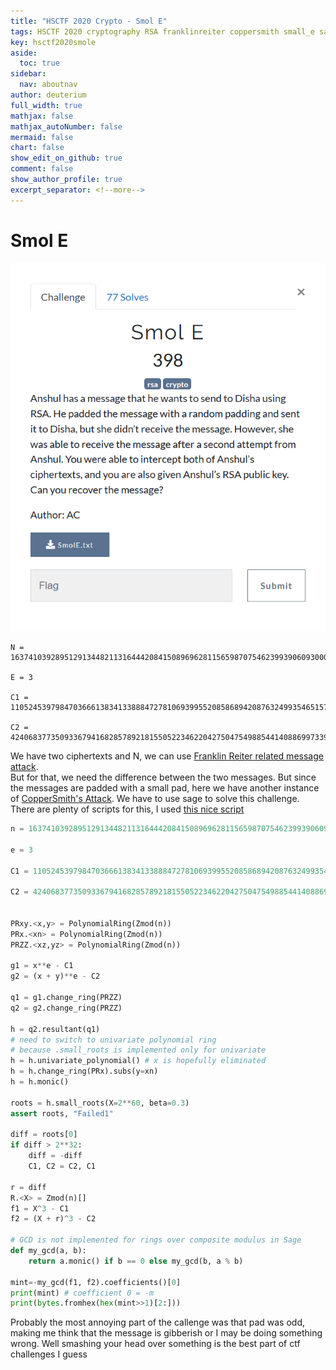```yaml
---
title: "HSCTF 2020 Crypto - Smol E"
tags: HSCTF 2020 cryptography RSA franklinreiter coppersmith small_e sagemath
key: hsctf2020smole
aside:
  toc: true
sidebar:
  nav: aboutnav
author: deuterium
full_width: true
mathjax: false
mathjax_autoNumber: false
mermaid: false
chart: false
show_edit_on_github: true
comment: false
show_author_profile: true
excerpt_separator: <!--more-->
---
```


# Smol E

![](Capture.PNG)

```
N = 163741039289512913448211316444208415089696281156598707546239939060930005300801050041110593445808590019811244791595198691653105173667082682192119631702680644123546329907362913533410257711393278981293987091294252121612050351292239086354120710656815218407878832422193841935690159084860401941224426397820742950923

E = 3

C1 = 110524539798470366613834133888472781069399552085868942087632499354651575111511036068021885688092481936060366815322764760005015342876190750877958695168393505027738910101191528175868547818851667359542590042073677436170569507102025782872063324950368166532649021589734367946954269468844281238141036170008727208883

C2 =
42406837735093367941682857892181550522346220427504754988544140886997339709785380303682471368168102002682892652577294324286913907635616629790484019421641636805493203989143298536257296680179745122126655008200829607192191208919525797616523271426092158734972067387818678258432674493723618035248340048171787246777
```

We have two ciphertexts and N, we can use [Franklin Reiter related message attack](https://crypto.stackexchange.com/questions/30884/help-understanding-basic-franklin-reiter-related-message-attack).  
But for that, we need the difference between the two messages. But since the messages are padded with a small pad, here we have another instance of [CopperSmith's Attack](https://en.wikipedia.org/wiki/Coppersmith%27s_attack). We have to use sage to solve this challenge. There are plenty of scripts for this, I used [this nice script](http://mslc.ctf.su/wp/confidence-ctf-2015-rsa1-crypto-400/)


```python
n = 163741039289512913448211316444208415089696281156598707546239939060930005300801050041110593445808590019811244791595198691653105173667082682192119631702680644123546329907362913533410257711393278981293987091294252121612050351292239086354120710656815218407878832422193841935690159084860401941224426397820742950923

e = 3

C1 = 110524539798470366613834133888472781069399552085868942087632499354651575111511036068021885688092481936060366815322764760005015342876190750877958695168393505027738910101191528175868547818851667359542590042073677436170569507102025782872063324950368166532649021589734367946954269468844281238141036170008727208883

C2 = 42406837735093367941682857892181550522346220427504754988544140886997339709785380303682471368168102002682892652577294324286913907635616629790484019421641636805493203989143298536257296680179745122126655008200829607192191208919525797616523271426092158734972067387818678258432674493723618035248340048171787246777


PRxy.<x,y> = PolynomialRing(Zmod(n))
PRx.<xn> = PolynomialRing(Zmod(n))
PRZZ.<xz,yz> = PolynomialRing(Zmod(n))

g1 = x**e - C1
g2 = (x + y)**e - C2

q1 = g1.change_ring(PRZZ)
q2 = g2.change_ring(PRZZ)

h = q2.resultant(q1)
# need to switch to univariate polynomial ring
# because .small_roots is implemented only for univariate
h = h.univariate_polynomial() # x is hopefully eliminated
h = h.change_ring(PRx).subs(y=xn)
h = h.monic()

roots = h.small_roots(X=2**60, beta=0.3)
assert roots, "Failed1"

diff = roots[0]
if diff > 2**32:
    diff = -diff
    C1, C2 = C2, C1

r = diff
R.<X> = Zmod(n)[]
f1 = X^3 - C1
f2 = (X + r)^3 - C2

# GCD is not implemented for rings over composite modulus in Sage
def my_gcd(a, b):
    return a.monic() if b == 0 else my_gcd(b, a % b)

mint=-my_gcd(f1, f2).coefficients()[0]
print(mint) # coefficient 0 = -m
print(bytes.fromhex(hex(mint>>1)[2:]))
```

Probably the most annoying part of the callenge was that pad was odd, making me think that the message is gibberish or I may be doing something wrong. Well smashing your head over something is the best part of ctf challenges I guess
